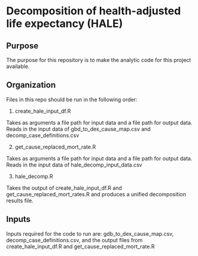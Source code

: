 # Decomposition of health-adjusted life expectancy (HALE)
## Purpose
The purpose for this repository is to make the analytic code for this project available.

## Organization

Files in this repo should be run in the following order:
1. create_hale_input_df.R

Takes as arguments a file path for input data and a file path for output data. Reads in the input data of gbd_to_dex_cause_map.csv and decomp_case_definitions.csv

2. get_cause_replaced_mort_rate.R

Takes as arguments a file path for input data and a file path for output data. Reads in the input data of hale_decomp_input_data.csv

3. hale_decomp.R

Takes the output of create_hale_input_df.R and get_cause_replaced_mort_rates.R and produces a unified decomposition results file. 

## Inputs
Inputs required for the code to run are:
gdb_to_dex_cause_map.csv, decomp_case_definitions.csv, and the output files from create_hale_input_df.R and get_cause_replaced_mort_rate.R
